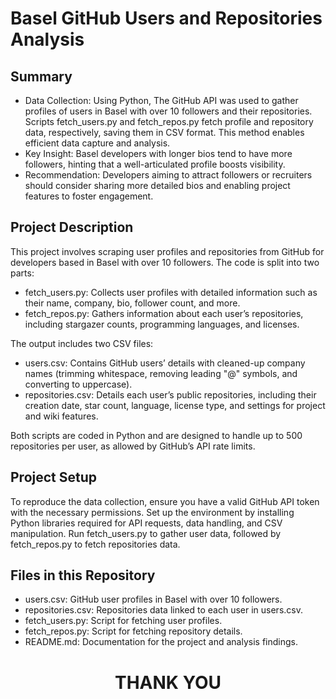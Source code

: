 # Basel GitHub Users and Repositories Analysis

## Summary
- Data Collection: 
Using Python, The GitHub API was used to gather profiles of users in Basel with over 10 followers and their repositories. Scripts fetch_users.py and fetch_repos.py fetch profile and repository data, respectively, saving them in CSV format. This method enables efficient data capture and analysis.
- Key Insight: Basel developers with longer bios tend to have more followers, hinting that a well-articulated profile boosts visibility.
- Recommendation: Developers aiming to attract followers or recruiters should consider sharing more detailed bios and enabling project features to foster engagement.

## Project Description
This project involves scraping user profiles and repositories from GitHub for developers based in Basel with over 10 followers. The code is split into two parts:
- fetch_users.py: Collects user profiles with detailed information such as their name, company, bio, follower count, and more.
- fetch_repos.py: Gathers information about each user’s repositories, including stargazer counts, programming languages, and licenses.
  
The output includes two CSV files:
- users.csv: Contains GitHub users’ details with cleaned-up company names (trimming whitespace, removing leading "@" symbols, and converting to uppercase).
- repositories.csv: Details each user’s public repositories, including their creation date, star count, language, license type, and settings for project and wiki features.
  
Both scripts are coded in Python and are designed to handle up to 500 repositories per user, as allowed by GitHub’s API rate limits.

## Project Setup
To reproduce the data collection, ensure you have a valid GitHub API token with the necessary permissions. Set up the environment by installing Python libraries required for API requests, data handling, and CSV manipulation.
  Run fetch_users.py to gather user data, followed by fetch_repos.py to fetch repositories data.

## Files in this Repository
- users.csv: GitHub user profiles in Basel with over 10 followers.
- repositories.csv: Repositories data linked to each user in users.csv.
- fetch_users.py: Script for fetching user profiles.
- fetch_repos.py: Script for fetching repository details.
- README.md: Documentation for the project and analysis findings.

# <p align="center">THANK YOU</p>
